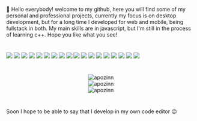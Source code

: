 <p>
👋 Hello everybody! welcome to my github, here you will find some of my personal and professional projects, currently my focus is on desktop development, but for a long time I developed for web and mobile, being fullstack in both. My main skills are in javascript, but I'm still in the process of learning c++. Hope you like what you see!
</p>

#

<div style="display: inline-block; align: center" align="center">
<img src="https://img.shields.io/badge/MongoDB-%234ea94b.svg?style=for-the-badge&logo=mongodb&logoColor=white">
<img src="https://img.shields.io/badge/expo-1C1E24?style=for-the-badge&logo=expo&logoColor=#D04A37">
<img src="https://img.shields.io/badge/Socket.io-black?style=for-the-badge&logo=socket.io&badgeColor=010101">
<img src="https://img.shields.io/badge/react-%2320232a.svg?style=for-the-badge&logo=react&logoColor=%2361DAFB">
<img src="https://img.shields.io/badge/react_native-%2320232a.svg?style=for-the-badge&logo=react&logoColor=%2361DAFB">
<img src="https://img.shields.io/badge/node.js-6DA55F?style=for-the-badge&logo=node.js&logoColor=white">
<img src="https://img.shields.io/badge/Next-black?style=for-the-badge&logo=next.js&logoColor=white">
<img src="https://img.shields.io/badge/nestjs-%23E0234E.svg?style=for-the-badge&logo=nestjs&logoColor=white">
<img src="https://img.shields.io/badge/Flutter-%2302569B.svg?style=for-the-badge&logo=Flutter&logoColor=white">
<img src="https://img.shields.io/badge/Electron-191970?style=for-the-badge&logo=Electron&logoColor=white">
<img src="https://img.shields.io/badge/vercel-%23000000.svg?style=for-the-badge&logo=vercel&logoColor=white">
<img src="https://img.shields.io/badge/sublime_text-%23575757.svg?style=for-the-badge&logo=sublime-text&logoColor=important">
<img src="https://img.shields.io/badge/c++-%2300599C.svg?style=for-the-badge&logo=c%2B%2B&logoColor=white">
<img src="https://img.shields.io/badge/dart-%230175C2.svg?style=for-the-badge&logo=dart&logoColor=white">
<img src="https://img.shields.io/badge/html5-%23E34F26.svg?style=for-the-badge&logo=html5&logoColor=white">
<img src="https://img.shields.io/badge/javascript-%23323330.svg?style=for-the-badge&logo=javascript&logoColor=%23F7DF1E">
<img src="https://img.shields.io/badge/typescript-%23007ACC.svg?style=for-the-badge&logo=typescript&logoColor=white">
<img src="https://img.shields.io/badge/Fedora-294172?style=for-the-badge&logo=fedora&logoColor=white">
</div>


#

<div align="center">
<img src="https://github-readme-stats.vercel.app/api?username=apozinn&show_icons=true&theme=dark&count_private=true&bg_color=000&text_color=fff" alt="apozinn" />
</div>

<div align="center">
<img src="https://github-readme-stats.vercel.app/api/top-langs/?username=apozinn&theme=dark&count_private=true&exclude_repo=discord-bot-cpp&bg_color=000&text_color=fff&layout=compact" alt="apozinn" />
</div>

<div align="center">
<img src="https://github-readme-streak-stats.herokuapp.com?user=apozinn&theme=dark&background=000000&stroke=00EBC2&ring=00EBC2" alt="apozinn" />
</div>

#

<p>Soon I hope to be able to say that I develop in my own code editor 😉</p>
